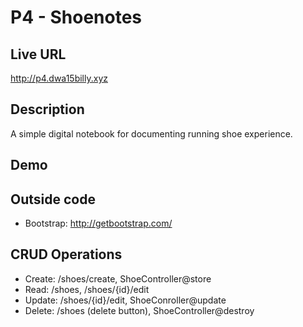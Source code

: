 # P4 - Shoenotes

## Live URL
<http://p4.dwa15billy.xyz>

## Description
A simple digital notebook for documenting running shoe experience.

## Demo


## Outside code
* Bootstrap: http://getbootstrap.com/

## CRUD Operations
* Create: /shoes/create, ShoeController@store
* Read:   /shoes, /shoes/{id}/edit
* Update: /shoes/{id}/edit, ShoeConroller@update
* Delete: /shoes (delete button), ShoeController@destroy
